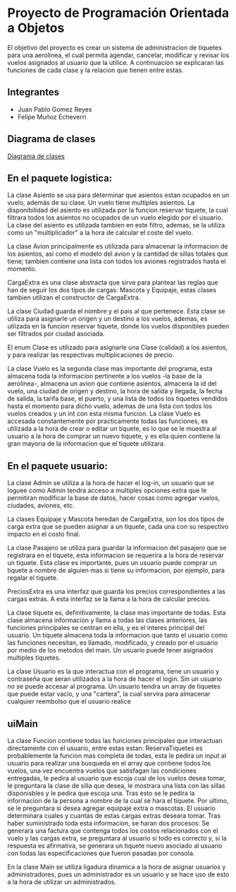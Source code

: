 
# Proyecto de Programación Orientada a Objetos
El objetivo del proyecto es crear un sistema de administracion de tiquetes para una aerolinea,
el cual permita agendar, cancelar, modificar y revisar los vuelos asignados al usuario que la
utilice. A continuacion se explicaran las funciones de cada clase y la relacion que tienen entre
estas.

## Integrantes
- Juan Pablo Gomez Reyes
- Felipe Muñoz Echeverri
  
## Diagrama de clases
[Diagrama de clases](https://app.genmymodel.com/api/projects/_ilWKYCTREe2TQ77rRj9fOQ/diagrams/_ilWKYyTREe2TQ77rRj9fOQ/svg)

## En el paquete logistica:

La clase Asiento se usa para determinar que asientos estan ocupados en un vuelo, además de su clase.
Un vuelo tiene multiples asientos. La disponibilidad del asiento es utilizada por la funcion reservar
tiquete, la cual filtrara todos los asientos no ocupados de un vuelo elegido por el usuario. La clase
del asiento es utilizada tambien en este filtro, ademas, se la utiliza como un "multiplicador" a la hora
de calcular el coste del vuelo.

La clase Avion principalmente es utilizada para almacenar la informacion de los asientos, asi como el
modelo del avion y la cantidad de sillas totales que tiene; tambien contiene una lista con todos los 
aviones registrados hasta el momento.

CargaExtra es una clase abstracta que sirve para plantear las reglas que han de seguir los dos tipos de 
cargas: Mascota y Equipaje, estas clases tambien utilizan el constructor de CargaExtra.

La clase Ciudad guarda el nombre y el pais al que pertenece. Esta clase se utiliza para asignarle un 
origen y un destino a los vuelos, ademas, es utlizada en la funcion reservar tiquete, donde los vuelos
disponibles pueden ser filtrados por ciudad asociada.

El enum Clase es utilizado para asignarle una Clase (calidad) a los asientos, y para realizar las
respectivas multiplicaciones de precio.

La clase Vuelo es la segunda clase mas importante del programa, esta almacena toda la informacion
pertinente a los vuelos -la base de la aerolinea-, almacena un avion que contiene asientos,
almacena la id del vuelo, una ciudad de origen y destino, la hora de salida y llegada, la fecha de
salida, la tarifa base, el puerto, y una lista de todos los tiquetes vendidos hasta el momento para
dicho vuelo, ademas de una lista con todos los vuelos creados y un int con esta misma funcion.
La clase Vuelo es accesada constantemente por practicamente todas las funciones, es utilizada a la hora
de crear o editar un tiquete, es lo que se le muestra al usuario a la hora de comprar un nuevo tiquete,
y es ella quien contiene la gran mayoria de la informacion que el tiquete utilizara.

## En el paquete usuario:

La clase Admin se utiliza a la hora de hacer el log-in, un usuario que se loguee como Admin tendra
acceso a multiples opciones extra que le permitiran modificar la base de datos, hacer cosas como
agregar vuelos, ciudades, aviones, etc.

La clases Equipaje y Mascota heredan de CargaExtra, son los dos tipos de carga extra que se pueden asignar
a un tiquete, cada una con su respectivo impacto en el costo final.

La clase Pasajero se utiliza para guardar la informacion del pasajero que se registrara en el tiquete,
esta informacion se requerira a la hora de reservar un tiquete. Esta clase es importante, pues un
usuario puede comprar un tiquete a nombre de alguien mas si tiene su informacion, por ejemplo, para
regalar el tiquete.

PreciosExtra es una interfaz que guarda los precios correspondientes a las cargas extras. A esta
interfaz se la llama a la hora de calcular precios.

La clase tiquete es, definitivamente, la clase mas importante de todas. Esta clase almacena informacion
y llama a todas las clases anteriores, las funciones principales se centran en ella, y es el interes
principal del usuario. Un tiquete almacena toda la informacion que tanto el usuario como las funciones
necesitan, es llamado, modificado, y creado por el usuario por medio de los metodos del main. Un usuario
puede tener asignados multiples tiquetes.

La clase Usuario es la que interactua con el programa, tiene un usuario y contraseña que
seran utilizados a la hora de hacer el login. Sin un usuario no se puede accesar al programa. Un usuario
tendra un array de tiquetes que puede estar vacio, y una "cartera", la cual servira para almacenar cualquier
reembolso que el usuario realice

## uiMain

La clase Funcion contiene todas las funciones principales que interactuan directamente con el usuario,
entre estas estan:
ReservaTiquetes es probablemente la funcion mas completa de todas, esta le pedira un input al usuario
para realizar una busqueda en el array que contiene todos los vuelos, una vez encuentra vuelos que
satisfagan las condiciones entregadas, le pedira al usuario que escoja cual de los vuelos desea tomar,
le preguntara la clase de silla que desea, le mostrara una lista con las sillas disponisbles y le pedira
que escoja una. Tras esto se le pedira la informacion de la persona a nombre de la cual se hara 
el tiquete. Por ultimo, se le preguntara si desea agregar equipaje extra o mascotas. El usuario
determinara cuales y cuantas de estas cargas extras deseara tomar. Tras haber suministrado toda esta
informacion, se haran dos procesos: Se generara una factura que contenga todos los costos 
relacionados con el vuelo y las cargas extra, se preguntara al usuario si todo es correcto y, 
si la respuesta es afirmativa, se generara un tiquete nuevo asociado al usuario con todas las
especificaciones que fueron pasadas por consola.

En la clase Main se utiliza ligadura dinamica a la hora de asignar usuarios y administradores,
pues un administrador es un usuario y se hace uso de esto a la hora de utilizar un administrados.